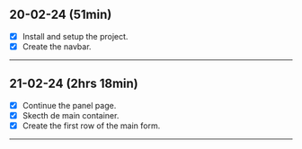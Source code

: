 ## 20-02-24 (51min)

- [x] Install and setup the project.
- [x] Create the navbar.

---

## 21-02-24 (2hrs 18min)

- [x] Continue the panel page.
- [x] Skecth de main container.
- [x] Create the first row of the main form.

---
